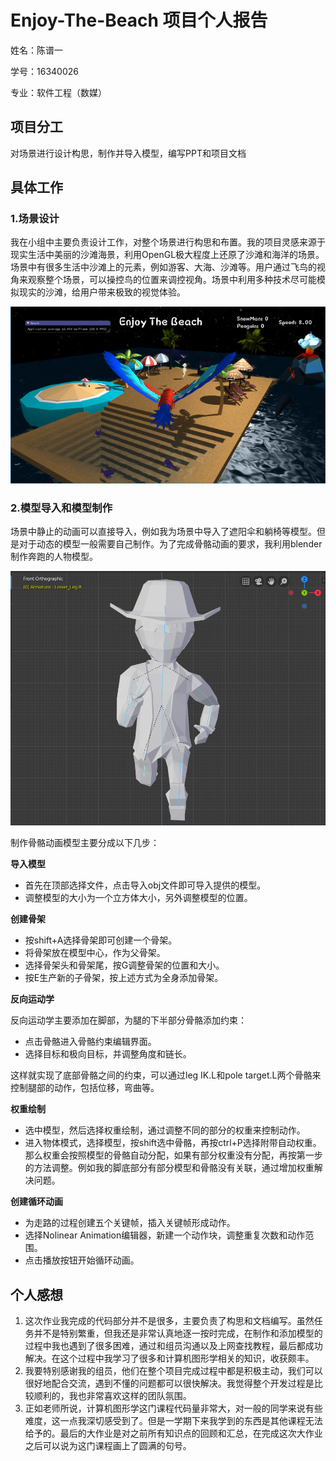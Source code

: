 # Enjoy-The-Beach 项目个人报告
姓名：陈谱一

学号：16340026

专业：软件工程（数媒）

## 项目分工
对场景进行设计构思，制作并导入模型，编写PPT和项目文档


## 具体工作
### 1.场景设计
我在小组中主要负责设计工作，对整个场景进行构思和布置。我的项目灵感来源于现实生活中美丽的沙滩海景，利用OpenGL极大程度上还原了沙滩和海洋的场景。场景中有很多生活中沙滩上的元素，例如游客、大海、沙滩等。用户通过飞鸟的视角来观察整个场景，可以操控鸟的位置来调控视角。场景中利用多种技术尽可能模拟现实的沙滩，给用户带来极致的视觉体验。

<img src='../images/img1.png'>

### 2.模型导入和模型制作
场景中静止的动画可以直接导入，例如我为场景中导入了遮阳伞和躺椅等模型。但是对于动态的模型一般需要自己制作。为了完成骨骼动画的要求，我利用blender制作奔跑的人物模型。

<img src='../images/img2.png'>

制作骨骼动画模型主要分成以下几步：

**导入模型**

- 首先在顶部选择文件，点击导入obj文件即可导入提供的模型。
- 调整模型的大小为一个立方体大小，另外调整模型的位置。

**创建骨架**

- 按shift+A选择骨架即可创建一个骨架。
- 将骨架放在模型中心，作为父骨架。
- 选择骨架头和骨架尾，按G调整骨架的位置和大小。
- 按E生产新的子骨架，按上述方式为全身添加骨架。

**反向运动学**

反向运动学主要添加在脚部，为腿的下半部分骨骼添加约束：
- 点击骨骼进入骨骼约束编辑界面。
- 选择目标和极向目标，并调整角度和链长。

这样就实现了底部骨骼之间的约束，可以通过leg IK.L和pole target.L两个骨骼来控制腿部的动作，包括位移，弯曲等。

**权重绘制**

- 选中模型，然后选择权重绘制，通过调整不同的部分的权重来控制动作。
- 进入物体模式，选择模型，按shift选中骨骼，再按ctrl+P选择附带自动权重。那么权重会按照模型的骨骼自动分配，如果有部分权重没有分配，再按第一步的方法调整。例如我的脚底部分有部分模型和骨骼没有关联，通过增加权重解决问题。

**创建循环动画**

- 为走路的过程创建五个关键帧，插入关键帧形成动作。
- 选择Nolinear Animation编辑器，新建一个动作块，调整重复次数和动作范围。
- 点击播放按钮开始循环动画。

## 个人感想
1. 这次作业我完成的代码部分并不是很多，主要负责了构思和文档编写。虽然任务并不是特别繁重，但我还是非常认真地逐一按时完成，在制作和添加模型的过程中我也遇到了很多困难，通过和组员沟通以及上网查找教程，最后都成功解决。在这个过程中我学习了很多和计算机图形学相关的知识，收获颇丰。
2. 我要特别感谢我的组员，他们在整个项目完成过程中都是积极主动，我们可以很好地配合交流，遇到不懂的问题都可以很快解决。我觉得整个开发过程是比较顺利的，我也非常喜欢这样的团队氛围。
3. 正如老师所说，计算机图形学这门课程代码量非常大，对一般的同学来说有些难度，这一点我深切感受到了。但是一学期下来我学到的东西是其他课程无法给予的。最后的大作业是对之前所有知识点的回顾和汇总，在完成这次大作业之后可以说为这门课程画上了圆满的句号。
